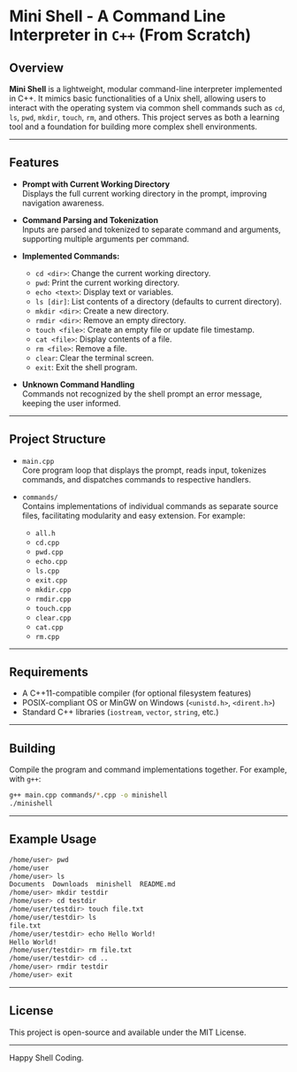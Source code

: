 # Mini Shell - A Command Line Interpreter in `C++` (From Scratch)

## Overview

**Mini Shell** is a lightweight, modular command-line interpreter implemented in C++. It mimics basic functionalities of a Unix shell, allowing users to interact with the operating system via common shell commands such as `cd`, `ls`, `pwd`, `mkdir`, `touch`, `rm`, and others. This project serves as both a learning tool and a foundation for building more complex shell environments.

---

## Features

- **Prompt with Current Working Directory**  
  Displays the full current working directory in the prompt, improving navigation awareness.

- **Command Parsing and Tokenization**  
  Inputs are parsed and tokenized to separate command and arguments, supporting multiple arguments per command.

- **Implemented Commands:**  
  - `cd <dir>`: Change the current working directory.  
  - `pwd`: Print the current working directory.  
  - `echo <text>`: Display text or variables.  
  - `ls [dir]`: List contents of a directory (defaults to current directory).  
  - `mkdir <dir>`: Create a new directory.  
  - `rmdir <dir>`: Remove an empty directory.  
  - `touch <file>`: Create an empty file or update file timestamp.  
  - `cat <file>`: Display contents of a file.  
  - `rm <file>`: Remove a file.  
  - `clear`: Clear the terminal screen.  
  - `exit`: Exit the shell program.

- **Unknown Command Handling**  
  Commands not recognized by the shell prompt an error message, keeping the user informed.

---

## Project Structure

- `main.cpp`  
  Core program loop that displays the prompt, reads input, tokenizes commands, and dispatches commands to respective handlers.

- `commands/`  
  Contains implementations of individual commands as separate source files, facilitating modularity and easy extension. For example:  
  - `all.h`
  - `cd.cpp`
  - `pwd.cpp`
  - `echo.cpp`
  - `ls.cpp`
  - `exit.cpp`
  - `mkdir.cpp`
  - `rmdir.cpp`
  - `touch.cpp`
  - `clear.cpp`
  - `cat.cpp`
  - `rm.cpp`

---

## Requirements

- A C++11-compatible compiler (for optional filesystem features)  
- POSIX-compliant OS or MinGW on Windows (`<unistd.h>`, `<dirent.h>`)  
- Standard C++ libraries (`iostream`, `vector`, `string`, etc.)

---

## Building

Compile the program and command implementations together. For example, with `g++`:

```bash
g++ main.cpp commands/*.cpp -o minishell
./minishell
```

---

## Example Usage

```bash
/home/user> pwd
/home/user
/home/user> ls
Documents  Downloads  minishell  README.md
/home/user> mkdir testdir
/home/user> cd testdir
/home/user/testdir> touch file.txt
/home/user/testdir> ls
file.txt
/home/user/testdir> echo Hello World!
Hello World!
/home/user/testdir> rm file.txt
/home/user/testdir> cd ..
/home/user> rmdir testdir
/home/user> exit
```

---

## License

This project is open-source and available under the MIT License.

---

Happy Shell Coding.
